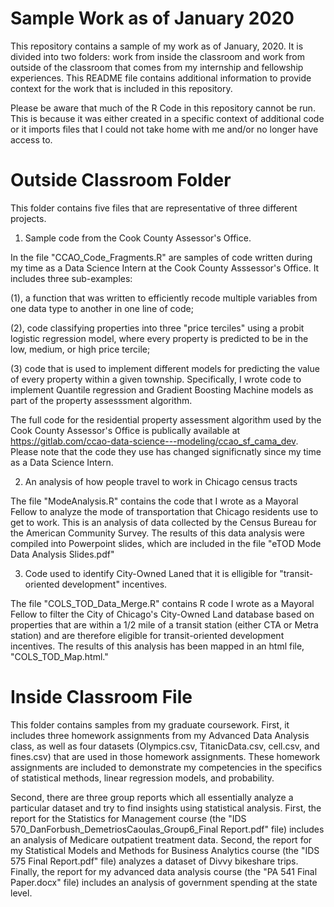 # Sample Work as of January 2020

This repository contains a sample of my work as of January, 2020. It is divided into two folders: work from inside the classroom and work from outside of the classroom that comes from my internship and fellowship experiences. This README file contains additional information to provide context for the work that is included in this repository. 

Please be aware that much of the R Code in this repository cannot be run. This is because it was either created in a specific context of additional code or it imports files that I could not take home with me and/or no longer have access to. 

# Outside Classroom Folder

This folder contains five files that are representative of three different projects. 

1. Sample code from the Cook County Assessor's Office.

In the file "CCAO_Code_Fragments.R" are samples of code written during my time as a Data Science Intern at the Cook County Asssessor's Office. It includes three sub-examples: 

(1), a function that was written to efficiently recode multiple variables from one data type to another in one line of code; 

(2), code classifying properties into three "price terciles" using a probit logistic regression model, where every property is predicted to be in the low, medium, or high price tercile; 

(3) code that is used to implement different models for predicting the value of every property within a given township. Specifically, I wrote code to implement Quantile regression and Gradient Boosting Machine models as part of the property assesssment algorithm.

The full code for the residential property assessment algorithm used by the Cook County Assessor's Office is publically available at https://gitlab.com/ccao-data-science---modeling/ccao_sf_cama_dev. Please note that the code they use has changed significnatly since my time as a Data Science Intern.

2. An analysis of how people travel to work in Chicago census tracts

The file "ModeAnalysis.R" contains the code that I wrote as a Mayoral Fellow to analyze the mode of transportation that Chicago residents use to get to work. This is an analysis of data collected by the Census Bureau for the American Community Survey. The results of this data analysis were compiled into Powerpoint slides, which are included in the file "eTOD Mode Data Analysis Slides.pdf"

3. Code used to identify City-Owned Laned that it is elligible for "transit-oriented development" incentives. 

The file "COLS_TOD_Data_Merge.R" contains R code I wrote as a Mayoral Fellow to filter the City of Chicago's City-Owned Land database based on properties that are within a 1/2 mile of a transit station (either CTA or Metra station) and are therefore eligible for transit-oriented development incentives. The results of this analysis has been mapped in an html file, "COLS_TOD_Map.html."

# Inside Classroom File

This folder contains samples from my graduate coursework. First, it includes three homework assignments from my Advanced Data Analysis class, as well as four datasets (Olympics.csv, TitanicData.csv, cell.csv, and fines.csv) that are used in those homework assignments. These homework assignments are included to demonstrate my competencies in the specifics of statistical methods, linear regression models, and probability.  

Second, there are three group reports which all essentially analyze a particular dataset and try to find insights using statistical analysis. First, the report for the Statistics for Management course (the "IDS 570_DanForbush_DemetriosCaoulas_Group6_Final Report.pdf" file) includes an analysis of Medicare outpatient treatment data. Second, the report for my Statistical Models and Methods for Business Analytics course (the "IDS 575 Final Report.pdf" file) analyzes a dataset of Divvy bikeshare trips. Finally, the report for my advanced data analysis course (the "PA 541 Final Paper.docx" file) includes an analysis of government spending at the state level. 
